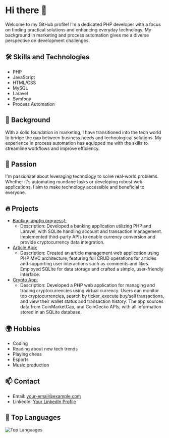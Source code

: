 # Hi there 👋

Welcome to my GitHub profile! I’m a dedicated PHP developer with a focus on finding practical solutions and enhancing everyday technology. My background in marketing and process automation gives me a diverse perspective on development challenges.

## 🛠️ Skills and Technologies
- PHP
- JavaScript
- HTML/CSS
- MySQL
- Laravel
- Symfony
- Process Automation

## 🌟 Background
With a solid foundation in marketing, I have transitioned into the tech world to bridge the gap between business needs and technological solutions. My experience in process automation has equipped me with the skills to streamline workflows and improve efficiency.

## 🚀 Passion
I'm passionate about leveraging technology to solve real-world problems. Whether it's automating mundane tasks or developing robust web applications, I aim to make technology accessible and beneficial to everyone.

## 🔥 Projects
- [Banking app(in progress):](https://example.com)
  - Description: Developed a banking application utilizing PHP and Laravel, with SQLite handling account and transaction management. Implemented third-party APIs to enable currency conversion and provide cryptocurrency data integration.
- [Article App:](https://github.com/reinis40/Article_Manager)
  - Description: Created an article management web application using PHP MVC architecture, featuring full CRUD operations for articles and supporting user interactions such as comments and likes. Employed SQLite for data storage and crafted a simple, user-friendly interface.
- [Crypto App:](https://github.com/reinis40/cryptov5)
  - Description: Developed a PHP web application for managing and trading cryptocurrencies using virtual currency. Users can monitor top cryptocurrencies, search by ticker, execute buy/sell transactions, and view their wallet status and transaction history. The app sources data from CoinMarketCap, and CoinGecko APIs, with all information stored in an SQLite database.

## 🌍 Hobbies
- Coding
- Reading about new tech trends
- Playing chess
- Esports
- Music production

## 📫 Contact
- Email: [your-email@example.com](mailto:reinissreinis@gmail.com)
- LinkedIn: [Your LinkedIn Profile](https://www.linkedin.com/in/reinisozoliņš)

## 💬 Top Languages
![Top Languages](https://github-readme-stats.vercel.app/api/top-langs/?username=your-github-username&layout=compact)
